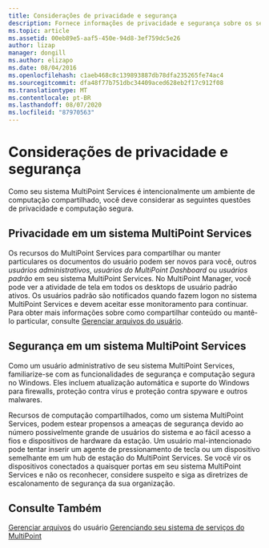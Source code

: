 ```yaml
---
title: Considerações de privacidade e segurança
description: Fornece informações de privacidade e segurança sobre os serviços do MultiPoint
ms.topic: article
ms.assetid: 00eb89e5-aaf5-450e-94d8-3ef759dc5e26
author: lizap
manager: dongill
ms.author: elizapo
ms.date: 08/04/2016
ms.openlocfilehash: c1aeb468c8c139893887db78dfa235265fe74ac4
ms.sourcegitcommit: dfa48f77b751dbc34409aced628eb2f17c912f08
ms.translationtype: MT
ms.contentlocale: pt-BR
ms.lasthandoff: 08/07/2020
ms.locfileid: "87970563"
---
```

# <a name="privacy-and-security-considerations"></a>Considerações de privacidade e segurança
Como seu sistema MultiPoint Services é intencionalmente um ambiente de computação compartilhado, você deve considerar as seguintes questões de privacidade e computação segura.

## <a name="privacy-in-a-multipoint-services-system"></a>Privacidade em um sistema MultiPoint Services
Os recursos do MultiPoint Services para compartilhar ou manter particulares os documentos do usuário podem ser novos para você, outros *usuários administrativos*, *usuários do MultiPoint Dashboard* ou *usuários padrão* em seu sistema MultiPoint Services. No MultiPoint Manager, você pode ver a atividade de tela em todos os desktops de usuário padrão ativos. Os usuários padrão são notificados quando fazem logon no sistema MultiPoint Services e devem aceitar esse monitoramento para continuar. Para obter mais informações sobre como compartilhar conteúdo ou mantê-lo particular, consulte [Gerenciar arquivos do usuário](Manage-User-Files.md).

## <a name="security-in-a-multipoint-services-system"></a>Segurança em um sistema MultiPoint Services
Como um usuário administrativo de seu sistema MultiPoint Services, familiarize-se com as funcionalidades de segurança e computação segura no Windows. Eles incluem atualização automática e suporte do Windows para firewalls, proteção contra vírus e proteção contra spyware e outros malwares.

Recursos de computação compartilhados, como um sistema MultiPoint Services, podem estear propensos a ameaças de segurança devido ao número possivelmente grande de usuários do sistema e ao fácil acesso a fios e dispositivos de hardware da estação. Um usuário mal-intencionado pode tentar inserir um agente de pressionamento de tecla ou um dispositivo semelhante em um hub de estação do MultiPoint Services. Se você vir os dispositivos conectados a quaisquer portas em seu sistema MultiPoint Services e não os reconhecer, considere suspeito e siga as diretrizes de escalonamento de segurança da sua organização.

## <a name="see-also"></a>Consulte Também
[Gerenciar arquivos](Manage-User-Files.md) 
 do usuário [Gerenciando seu sistema de serviços do MultiPoint](Managing-Your-MultiPoint-Services-System.md)